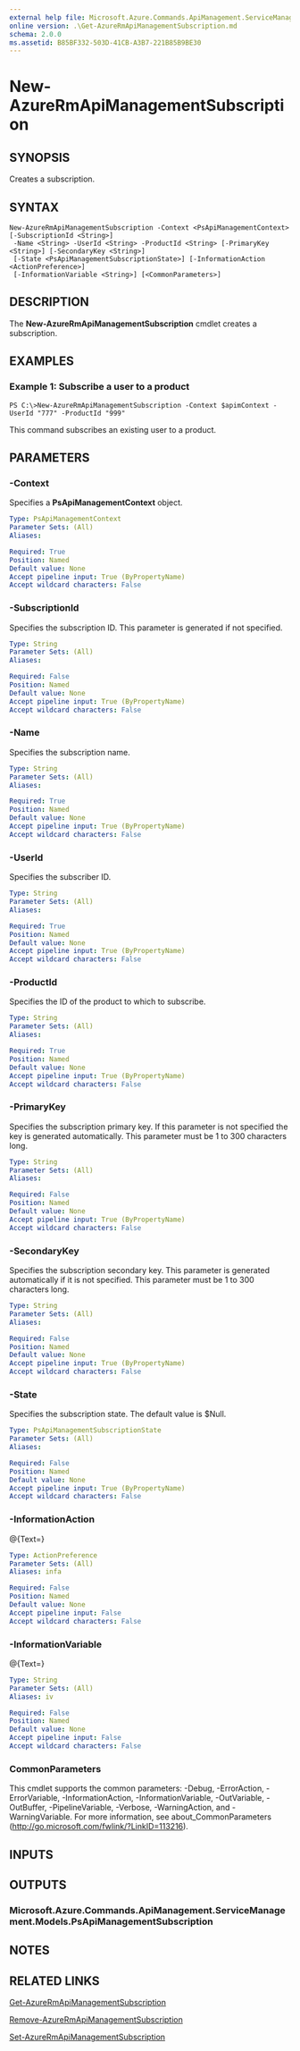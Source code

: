 ```yaml
---
external help file: Microsoft.Azure.Commands.ApiManagement.ServiceManagement.dll-Help.xml
online version: .\Get-AzureRmApiManagementSubscription.md
schema: 2.0.0
ms.assetid: B85BF332-503D-41CB-A3B7-221B85B9BE30
---
```


# New-AzureRmApiManagementSubscription

## SYNOPSIS
Creates a subscription.

## SYNTAX

```
New-AzureRmApiManagementSubscription -Context <PsApiManagementContext> [-SubscriptionId <String>]
 -Name <String> -UserId <String> -ProductId <String> [-PrimaryKey <String>] [-SecondaryKey <String>]
 [-State <PsApiManagementSubscriptionState>] [-InformationAction <ActionPreference>]
 [-InformationVariable <String>] [<CommonParameters>]
```

## DESCRIPTION
The **New-AzureRmApiManagementSubscription** cmdlet creates a subscription.

## EXAMPLES

### Example 1: Subscribe a user to a product
```
PS C:\>New-AzureRmApiManagementSubscription -Context $apimContext -UserId "777" -ProductId "999"
```

This command subscribes an existing user to a product.

## PARAMETERS

### -Context
Specifies a **PsApiManagementContext** object.

```yaml
Type: PsApiManagementContext
Parameter Sets: (All)
Aliases: 

Required: True
Position: Named
Default value: None
Accept pipeline input: True (ByPropertyName)
Accept wildcard characters: False
```

### -SubscriptionId
Specifies the subscription ID.
This parameter is generated if not specified.

```yaml
Type: String
Parameter Sets: (All)
Aliases: 

Required: False
Position: Named
Default value: None
Accept pipeline input: True (ByPropertyName)
Accept wildcard characters: False
```

### -Name
Specifies the subscription name.

```yaml
Type: String
Parameter Sets: (All)
Aliases: 

Required: True
Position: Named
Default value: None
Accept pipeline input: True (ByPropertyName)
Accept wildcard characters: False
```

### -UserId
Specifies the subscriber ID.

```yaml
Type: String
Parameter Sets: (All)
Aliases: 

Required: True
Position: Named
Default value: None
Accept pipeline input: True (ByPropertyName)
Accept wildcard characters: False
```

### -ProductId
Specifies the ID of the product to which to subscribe.

```yaml
Type: String
Parameter Sets: (All)
Aliases: 

Required: True
Position: Named
Default value: None
Accept pipeline input: True (ByPropertyName)
Accept wildcard characters: False
```

### -PrimaryKey
Specifies the subscription primary key.
If this parameter is not specified the key is generated automatically.
This parameter must be 1 to 300 characters long.

```yaml
Type: String
Parameter Sets: (All)
Aliases: 

Required: False
Position: Named
Default value: None
Accept pipeline input: True (ByPropertyName)
Accept wildcard characters: False
```

### -SecondaryKey
Specifies the subscription secondary key.
This parameter is generated automatically if it is not specified.
This parameter must be 1 to 300 characters long.

```yaml
Type: String
Parameter Sets: (All)
Aliases: 

Required: False
Position: Named
Default value: None
Accept pipeline input: True (ByPropertyName)
Accept wildcard characters: False
```

### -State
Specifies the subscription state.
The default value is $Null.

```yaml
Type: PsApiManagementSubscriptionState
Parameter Sets: (All)
Aliases: 

Required: False
Position: Named
Default value: None
Accept pipeline input: True (ByPropertyName)
Accept wildcard characters: False
```

### -InformationAction
@{Text=}

```yaml
Type: ActionPreference
Parameter Sets: (All)
Aliases: infa

Required: False
Position: Named
Default value: None
Accept pipeline input: False
Accept wildcard characters: False
```

### -InformationVariable
@{Text=}

```yaml
Type: String
Parameter Sets: (All)
Aliases: iv

Required: False
Position: Named
Default value: None
Accept pipeline input: False
Accept wildcard characters: False
```

### CommonParameters
This cmdlet supports the common parameters: -Debug, -ErrorAction, -ErrorVariable, -InformationAction, -InformationVariable, -OutVariable, -OutBuffer, -PipelineVariable, -Verbose, -WarningAction, and -WarningVariable. For more information, see about_CommonParameters (http://go.microsoft.com/fwlink/?LinkID=113216).

## INPUTS

## OUTPUTS

### Microsoft.Azure.Commands.ApiManagement.ServiceManagement.Models.PsApiManagementSubscription

## NOTES

## RELATED LINKS

[Get-AzureRmApiManagementSubscription](./Get-AzureRmApiManagementSubscription.md)

[Remove-AzureRmApiManagementSubscription](./Remove-AzureRmApiManagementSubscription.md)

[Set-AzureRmApiManagementSubscription](./Set-AzureRmApiManagementSubscription.md)



